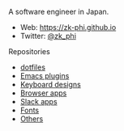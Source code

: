 A software engineer in Japan.

- Web: https://zk-phi.github.io
- Twitter: [@zk_phi](https://twitter.com/zk_phi)

Repositories

- [dotfiles](https://github.com/zk-phi/dotfiles)
- [Emacs plugins](https://github.com/zk-phi?tab=repositories&q=emacs)
- [Keyboard designs](https://github.com/zk-phi?tab=repositories&q=keyboard)
- [Browser apps](https://github.com/zk-phi?tab=repositories&q=webapp)
- [Slack apps](https://github.com/zk-phi?tab=repositories&q=slack)
- [Fonts](https://github.com/zk-phi?tab=repositories&q=font)
- [Others](https://github.com/zk-phi?tab=repositories&q=NOT+dotfiles+NOT+emacs+NOT+keyboard+NOT+webapp+NOT+slack+NOT+font)
